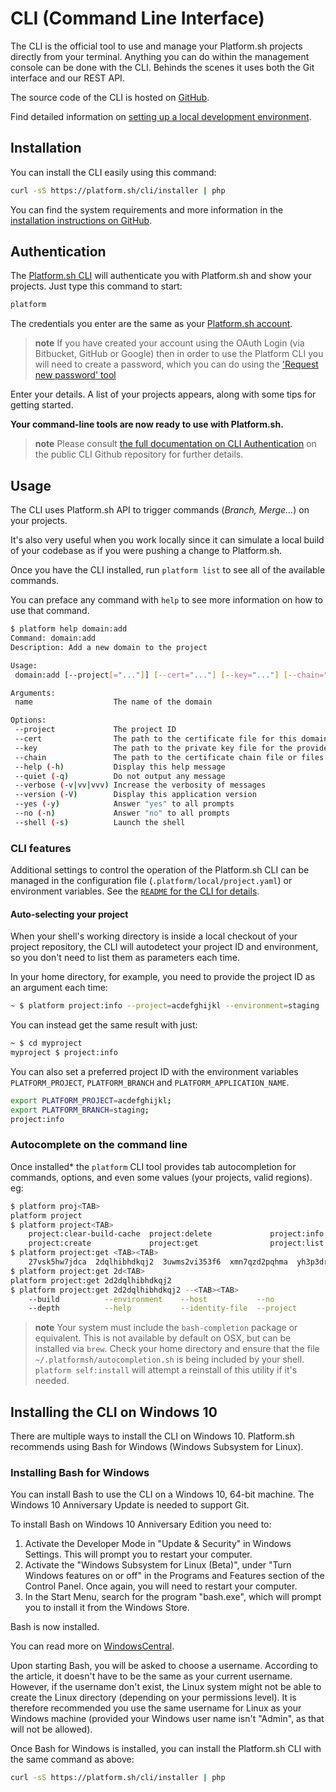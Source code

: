 # CLI (Command Line Interface)

The CLI is the official tool to use and manage your Platform.sh projects directly from your terminal. Anything you can do within the management console can be done with the CLI. Behinds the scenes it uses both the Git interface and our REST API.

The source code of the CLI is hosted on [GitHub](https://github.com/platformsh/platformsh-cli).

Find detailed information on [setting up a local development environment](/gettingstarted/local.md).

## Installation

You can install the CLI easily using this command:

```bash
curl -sS https://platform.sh/cli/installer | php
```

You can find the system requirements and more information in the [installation instructions on GitHub](https://github.com/platformsh/platformsh-cli/blob/master/README.md#installation).

## Authentication

The [Platform.sh CLI](https://github.com/platformsh/platformsh-cli) will
authenticate you with Platform.sh and show your projects. Just type this
command to start:

```bash
platform
```

The credentials you enter are the same as your [Platform.sh account](https://accounts.platform.sh/user).

> **note**
> If you have created your account using the OAuth Login (via Bitbucket, GitHub or Google) then in order to use the Platform CLI you
> will need to create a password, which you can do using the ['Request new password' tool](https://accounts.platform.sh/user/password)

Enter your details. A list of your projects appears, along with some
tips for getting started.

**Your command-line tools are now ready to use with Platform.sh.**

> **note**
> Please consult [the full documentation on CLI Authentication](https://github.com/platformsh/platformsh-cli#authentication) on the public CLI Github repository for further details.

## Usage

The CLI uses Platform.sh API to trigger commands (*Branch, Merge...*) on your projects.

It's also very useful when you work locally since it can simulate a local build of your codebase as if you were pushing a change to Platform.sh.

Once you have the CLI installed, run `platform list` to see all of the available commands.

You can preface any command with `help` to see more information on how to use that command.

```bash
$ platform help domain:add
Command: domain:add
Description: Add a new domain to the project

Usage:
 domain:add [--project[="..."]] [--cert="..."] [--key="..."] [--chain="..."] [name]

Arguments:
 name                  The name of the domain

Options:
 --project             The project ID
 --cert                The path to the certificate file for this domain.
 --key                 The path to the private key file for the provided certificate.
 --chain               The path to the certificate chain file or files for the provided certificate. (multiple values allowed)
 --help (-h)           Display this help message
 --quiet (-q)          Do not output any message
 --verbose (-v|vv|vvv) Increase the verbosity of messages
 --version (-V)        Display this application version
 --yes (-y)            Answer "yes" to all prompts
 --no (-n)             Answer "no" to all prompts
 --shell (-s)          Launch the shell
```

### CLI features

Additional settings to control the operation of the Platform.sh CLI can be managed in the configuration file (`.platform/local/project.yaml`) or environment variables. See the [`README` for the CLI for details](https://github.com/platformsh/platformsh-cli/blob/master/README.md#usage). 

#### Auto-selecting your project

When your shell's working directory is inside a local checkout of your project repository, the CLI will autodetect your project ID and environment, so you don't need to list them as parameters each time.

In your home directory, for example, you need to provide the project ID as an argument each time:

```bash
~ $ platform project:info --project=acdefghijkl --environment=staging
```
You can instead get the same result with just:
```bash
~ $ cd myproject
myproject $ project:info
```

You can also set a preferred project ID with the environment variables `PLATFORM_PROJECT`, `PLATFORM_BRANCH` and `PLATFORM_APPLICATION_NAME`.

```bash
export PLATFORM_PROJECT=acdefghijkl;
export PLATFORM_BRANCH=staging;
project:info
```

### Autocomplete on the command line

Once installed\* the `platform` CLI tool provides tab autocompletion for commands, options, and even some values (your projects, valid regions). eg:
``` bash
$ platform proj<TAB>
platform project
$ platform project<TAB>
    project:clear-build-cache  project:delete             project:info               project:metadata           projects
    project:create             project:get                project:list               project:set-remote
$ platform project:get <TAB><TAB>
    27vsk5hw7jdca  2dqlhibhdkqj2  3uwms2vi353f6  xmn7qzd2pqhma  yh3p3drn4gglu  
$ platform project:get 2d<TAB>
platform project:get 2d2dqlhibhdkqj2
$ platform project:get 2d2dqlhibhdkqj2 --<TAB><TAB>
    --build          --environment    --host           --no             --quiet          --version        
    --depth          --help           --identity-file  --project        --verbose        --yes  
```

> **note**
> Your system must include the `bash-completion` package or equivalent. This is not available by default on OSX, but can be installed via `brew`. Check your home directory and ensure that the file `~/.platformsh/autocompletion.sh` is being included by your shell. `platform self:install` will attempt a reinstall of this utility if it's needed.


## Installing the CLI on Windows 10

There are multiple ways to install the CLI on Windows 10. Platform.sh recommends using Bash for Windows (Windows Subsystem for Linux).

### Installing Bash for Windows

You can install Bash to use the CLI on a Windows 10, 64-bit machine. The Windows 10 Anniversary Update is needed to support Git.

To install Bash on Windows 10 Anniversary Edition you need to:

1. Activate the Developer Mode in "Update & Security" in Windows Settings. This will prompt you to restart your computer.
2. Activate the "Windows Subsystem for Linux (Beta)", under "Turn Windows features on or off" in the Programs and Features section of the Control Panel. Once again, you will need to restart your computer.
3. In the Start Menu, search for the program "bash.exe", which will prompt you to install it from the Windows Store.

Bash is now installed.

You can read more on [WindowsCentral](https://www.windowscentral.com/how-install-bash-shell-command-line-windows-10).

Upon starting Bash, you will be asked to choose a username. According to the article, it doesn't have to be the same as your current username. However, if the username don't exist, the Linux system might not be able to create the Linux directory (depending on your permissions level). It is therefore recommended you use the same username for Linux as your Windows machine (provided your Windows user name isn't "Admin", as that will not be allowed).

Once Bash for Windows is installed, you can install the Platform.sh CLI with the same command as above:

```bash
curl -sS https://platform.sh/cli/installer | php
```
